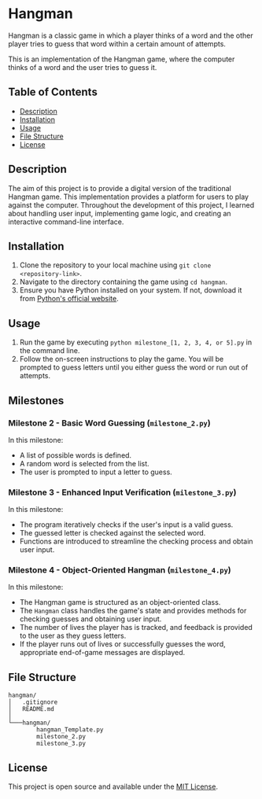 # Hangman

Hangman is a classic game in which a player thinks of a word and the other player tries to guess that word within a certain amount of attempts.

This is an implementation of the Hangman game, where the computer thinks of a word and the user tries to guess it. 

## Table of Contents
- [Description](#description)
- [Installation](#installation)
- [Usage](#usage)
- [File Structure](#file-structure)
- [License](#license)

## Description

The aim of this project is to provide a digital version of the traditional Hangman game. This implementation provides a platform for users to play against the computer. Throughout the development of this project, I learned about handling user input, implementing game logic, and creating an interactive command-line interface.

## Installation

1. Clone the repository to your local machine using `git clone <repository-link>`.
2. Navigate to the directory containing the game using `cd hangman`.
3. Ensure you have Python installed on your system. If not, download it from [Python's official website](https://www.python.org/).

## Usage

1. Run the game by executing `python milestone_[1, 2, 3, 4, or 5].py` in the command line.
2. Follow the on-screen instructions to play the game. You will be prompted to guess letters until you either guess the word or run out of attempts.
## Milestones

### Milestone 2 - Basic Word Guessing (`milestone_2.py`)

In this milestone:

- A list of possible words is defined.
- A random word is selected from the list.
- The user is prompted to input a letter to guess. 

### Milestone 3 - Enhanced Input Verification (`milestone_3.py`)

In this milestone:

- The program iteratively checks if the user's input is a valid guess.
- The guessed letter is checked against the selected word.
- Functions are introduced to streamline the checking process and obtain user input.

### Milestone 4 - Object-Oriented Hangman (`milestone_4.py`)

In this milestone:

- The Hangman game is structured as an object-oriented class.
- The `Hangman` class handles the game's state and provides methods for checking guesses and obtaining user input.
- The number of lives the player has is tracked, and feedback is provided to the user as they guess letters.
- If the player runs out of lives or successfully guesses the word, appropriate end-of-game messages are displayed.



## File Structure
```
hangman/
│   .gitignore
│   README.md
│
└───hangman/
        hangman_Template.py
        milestone_2.py
        milestone_3.py
```
## License

This project is open source and available under the [MIT License](LICENSE).
